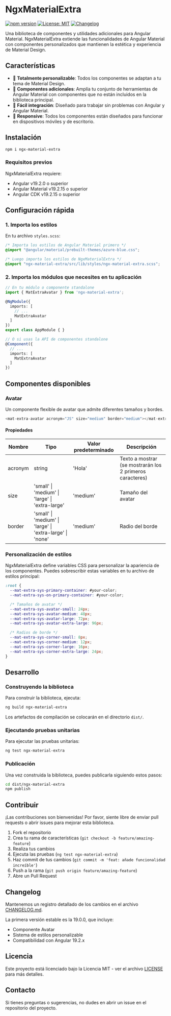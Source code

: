 # NgxMaterialExtra

[![npm version](https://badge.fury.io/js/ngx-material-extra.svg)](https://www.npmjs.com/package/ngx-material-extra)
[![License: MIT](https://img.shields.io/badge/License-MIT-yellow.svg)](https://opensource.org/licenses/MIT)
[![Changelog](https://img.shields.io/badge/changelog-19.0.0-blue.svg)](../../CHANGELOG.md)

Una biblioteca de componentes y utilidades adicionales para Angular Material. NgxMaterialExtra extiende las funcionalidades de Angular Material con componentes personalizados que mantienen la estética y experiencia de Material Design.

## Características

- 🎨 **Totalmente personalizable**: Todos los componentes se adaptan a tu tema de Material Design.
- 🎯 **Componentes adicionales**: Amplía tu conjunto de herramientas de Angular Material con componentes que no están incluidos en la biblioteca principal.
- 🔧 **Fácil integración**: Diseñado para trabajar sin problemas con Angular y Angular Material.
- 📱 **Responsive**: Todos los componentes están diseñados para funcionar en dispositivos móviles y de escritorio.

## Instalación

```bash
npm i ngx-material-extra
```

### Requisitos previos

NgxMaterialExtra requiere:

- Angular v19.2.0 o superior
- Angular Material v19.2.15 o superior
- Angular CDK v19.2.15 o superior

## Configuración rápida

### 1. Importa los estilos

En tu archivo `styles.scss`:

```scss
/* Importa los estilos de Angular Material primero */
@import "@angular/material/prebuilt-themes/azure-blue.css";

/* Luego importa los estilos de NgxMaterialExtra */
@import "ngx-material-extra/src/lib/styles/ngx-material-extra.scss";
```

### 2. Importa los módulos que necesites en tu aplicación

```typescript
// En tu módulo o componente standalone
import { MatExtraAvatar } from 'ngx-material-extra';

@NgModule({
  imports: [
    // ...
    MatExtraAvatar
  ]
})
export class AppModule { }

// O si usas la API de componentes standalone
@Component({
  // ...
  imports: [
    MatExtraAvatar
  ]
})
```

## Componentes disponibles

### Avatar

Un componente flexible de avatar que admite diferentes tamaños y bordes.

```typescript
<mat-extra-avatar acronym="JS" size="medium" border="medium"></mat-extra-avatar>
```

#### Propiedades

| Nombre  | Tipo                                                      | Valor predeterminado | Descripción                                              |
| ------- | --------------------------------------------------------- | -------------------- | -------------------------------------------------------- |
| acronym | string                                                    | 'Hola'               | Texto a mostrar (se mostrarán los 2 primeros caracteres) |
| size    | 'small' \| 'medium' \| 'large' \| 'extra-large'           | 'medium'             | Tamaño del avatar                                        |
| border  | 'small' \| 'medium' \| 'large' \| 'extra-large' \| 'none' | 'medium'             | Radio del borde                                          |

### Personalización de estilos

NgxMaterialExtra define variables CSS para personalizar la apariencia de los componentes. Puedes sobrescribir estas variables en tu archivo de estilos principal:

```scss
:root {
  --mat-extra-sys-primary-container: #your-color;
  --mat-extra-sys-on-primary-container: #your-color;

  /* Tamaños de avatar */
  --mat-extra-sys-avatar-small: 24px;
  --mat-extra-sys-avatar-medium: 48px;
  --mat-extra-sys-avatar-large: 72px;
  --mat-extra-sys-avatar-extra-large: 96px;

  /* Radios de borde */
  --mat-extra-sys-corner-small: 8px;
  --mat-extra-sys-corner-medium: 12px;
  --mat-extra-sys-corner-large: 16px;
  --mat-extra-sys-corner-extra-large: 24px;
}
```

## Desarrollo

### Construyendo la biblioteca

Para construir la biblioteca, ejecuta:

```bash
ng build ngx-material-extra
```

Los artefactos de compilación se colocarán en el directorio `dist/`.

### Ejecutando pruebas unitarias

Para ejecutar las pruebas unitarias:

```bash
ng test ngx-material-extra
```

### Publicación

Una vez construida la biblioteca, puedes publicarla siguiendo estos pasos:

```bash
cd dist/ngx-material-extra
npm publish
```

## Contribuir

¡Las contribuciones son bienvenidas! Por favor, siente libre de enviar pull requests o abrir issues para mejorar esta biblioteca.

1. Fork el repositorio
2. Crea tu rama de características (`git checkout -b feature/amazing-feature`)
3. Realiza tus cambios
4. Ejecuta las pruebas (`ng test ngx-material-extra`)
5. Haz commit de tus cambios (`git commit -m 'feat: añade funcionalidad increíble'`)
6. Push a la rama (`git push origin feature/amazing-feature`)
7. Abre un Pull Request

## Changelog

Mantenemos un registro detallado de los cambios en el archivo [CHANGELOG.md](../../CHANGELOG.md).

La primera versión estable es la 19.0.0, que incluye:

- Componente Avatar
- Sistema de estilos personalizable
- Compatibilidad con Angular 19.2.x

## Licencia

Este proyecto está licenciado bajo la Licencia MIT - ver el archivo [LICENSE](../../LICENSE) para más detalles.

## Contacto

Si tienes preguntas o sugerencias, no dudes en abrir un issue en el repositorio del proyecto.
